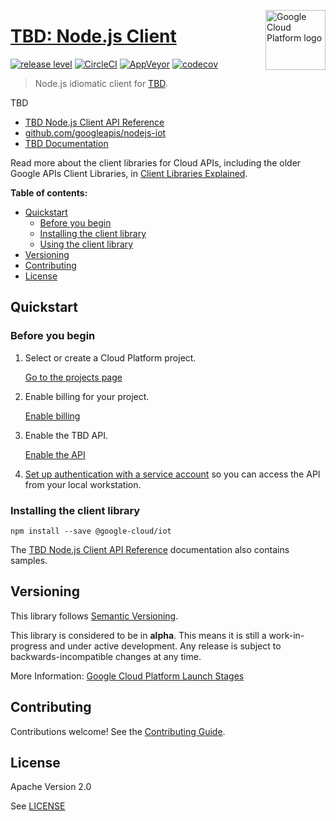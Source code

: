 [//]: # "This README.md file is auto-generated, all changes to this file will be lost."
[//]: # "To regenerate it, use `npm run generate-scaffolding`."
<img src="https://avatars2.githubusercontent.com/u/2810941?v=3&s=96" alt="Google Cloud Platform logo" title="Google Cloud Platform" align="right" height="96" width="96"/>

# [TBD: Node.js Client](https://github.com/googleapis/nodejs-iot)

[![release level](https://img.shields.io/badge/release%20level-alpha-orange.svg?style&#x3D;flat)](https://cloud.google.com/terms/launch-stages)
[![CircleCI](https://img.shields.io/circleci/project/github/googleapis/nodejs-iot.svg?style=flat)](https://circleci.com/gh/googleapis/nodejs-iot)
[![AppVeyor](https://ci.appveyor.com/api/projects/status/github/googleapis/nodejs-iot?branch=master&svg=true)](https://ci.appveyor.com/project/googleapis/nodejs-iot)
[![codecov](https://img.shields.io/codecov/c/github/googleapis/nodejs-iot/master.svg?style=flat)](https://codecov.io/gh/googleapis/nodejs-iot)

> Node.js idiomatic client for [TBD][product-docs].

TBD


* [TBD Node.js Client API Reference][client-docs]
* [github.com/googleapis/nodejs-iot](https://github.com/googleapis/nodejs-iot)
* [TBD Documentation][product-docs]

Read more about the client libraries for Cloud APIs, including the older
Google APIs Client Libraries, in [Client Libraries Explained][explained].

[explained]: https://cloud.google.com/apis/docs/client-libraries-explained

**Table of contents:**

* [Quickstart](#quickstart)
  * [Before you begin](#before-you-begin)
  * [Installing the client library](#installing-the-client-library)
  * [Using the client library](#using-the-client-library)
* [Versioning](#versioning)
* [Contributing](#contributing)
* [License](#license)

## Quickstart

### Before you begin

1.  Select or create a Cloud Platform project.

    [Go to the projects page][projects]

1.  Enable billing for your project.

    [Enable billing][billing]

1.  Enable the TBD API.

    [Enable the API][enable_api]

1.  [Set up authentication with a service account][auth] so you can access the
    API from your local workstation.

[projects]: https://console.cloud.google.com/project
[billing]: https://support.google.com/cloud/answer/6293499#enable-billing
[enable_api]: https://console.cloud.google.com/flows/enableapi?apiid=TBD
[auth]: https://cloud.google.com/docs/authentication/getting-started

### Installing the client library

    npm install --save @google-cloud/iot



The [TBD Node.js Client API Reference][client-docs] documentation
also contains samples.

## Versioning

This library follows [Semantic Versioning](http://semver.org/).

This library is considered to be in **alpha**. This means it is still a
work-in-progress and under active development. Any release is subject to
backwards-incompatible changes at any time.

More Information: [Google Cloud Platform Launch Stages][launch_stages]

[launch_stages]: https://cloud.google.com/terms/launch-stages

## Contributing

Contributions welcome! See the [Contributing Guide](https://github.com/googleapis/nodejs-iot/blob/master/.github/CONTRIBUTING.md).

## License

Apache Version 2.0

See [LICENSE](https://github.com/googleapis/nodejs-iot/blob/master/LICENSE)

[client-docs]: https://cloud.google.com/nodejs/docs/reference/iot/latest/
[product-docs]: TBD
[shell_img]: https://gstatic.com/cloudssh/images/open-btn.png
